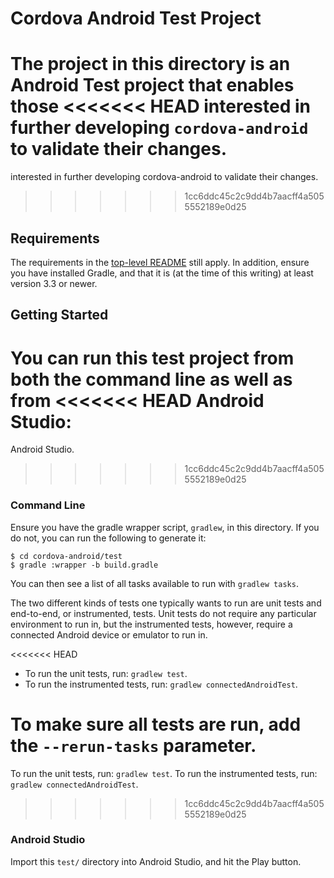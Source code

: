 <!--
#
# Licensed to the Apache Software Foundation (ASF) under one
# or more contributor license agreements.  See the NOTICE file
# distributed with this work for additional information
# regarding copyright ownership.  The ASF licenses this file
# to you under the Apache License, Version 2.0 (the
# "License"); you may not use this file except in compliance
# with the License.  You may obtain a copy of the License at
#
# http://www.apache.org/licenses/LICENSE-2.0
#
# Unless required by applicable law or agreed to in writing,
# software distributed under the License is distributed on an
# "AS IS" BASIS, WITHOUT WARRANTIES OR CONDITIONS OF ANY
#  KIND, either express or implied.  See the License for the
# specific language governing permissions and limitations
# under the License.
#
-->

# Cordova Android Test Project

The project in this directory is an Android Test project that enables those
<<<<<<< HEAD
interested in further developing `cordova-android` to validate their changes.
=======
interested in further developing cordova-android to validate their changes.
>>>>>>> 1cc6ddc45c2c9dd4b7aacff4a5055552189e0d25

## Requirements

The requirements in the [top-level README](../README.md) still apply. In
addition, ensure you have installed Gradle, and that it is (at the time of this
writing) at least version 3.3 or newer.

## Getting Started

You can run this test project from both the command line as well as from
<<<<<<< HEAD
Android Studio:
=======
Android Studio.
>>>>>>> 1cc6ddc45c2c9dd4b7aacff4a5055552189e0d25

### Command Line

Ensure you have the gradle wrapper script, `gradlew`, in this directory. If
you do not, you can run the following to generate it:

    $ cd cordova-android/test
    $ gradle :wrapper -b build.gradle

You can then see a list of all tasks available to run with `gradlew tasks`.

The two different kinds of tests one typically wants to run are unit tests and
end-to-end, or instrumented, tests. Unit tests do not require any particular
environment to run in, but the instrumented tests, however, require a connected
Android device or emulator to run in.

<<<<<<< HEAD
- To run the unit tests, run: `gradlew test`.
- To run the instrumented tests, run: `gradlew connectedAndroidTest`.

To make sure all tests are run, add the `--rerun-tasks` parameter.
=======
To run the unit tests, run: `gradlew test`.
To run the instrumented tests, run: `gradlew connectedAndroidTest`.
>>>>>>> 1cc6ddc45c2c9dd4b7aacff4a5055552189e0d25

### Android Studio

Import this `test/` directory into Android Studio, and hit the Play button.

